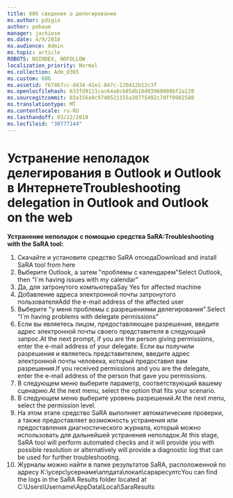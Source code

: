 ```yaml
---
title: 606 сведения о делегировании
ms.author: pdigia
author: pebaum
manager: jackiesm
ms.date: 4/9/2018
ms.audience: Admin
ms.topic: article
ROBOTS: NOINDEX, NOFOLLOW
localization_priority: Normal
ms.collection: Adm_O365
ms.custom: 606
ms.assetid: f67467cc-d434-41e1-847c-120412b12c3f
ms.openlocfilehash: 633fd9111cac64a8cb85db18d03968089bf2a128
ms.sourcegitcommit: 03a156a9c9740521155a30775492c7dff0982588
ms.translationtype: MT
ms.contentlocale: ru-RU
ms.lasthandoff: 03/22/2019
ms.locfileid: "30777144"
---
```

# <a name="troubleshooting-delegation-in-outlook-and-outlook-on-the-web"></a><span data-ttu-id="87cd6-102">Устранение неполадок делегирования в Outlook и Outlook в Интернете</span><span class="sxs-lookup"><span data-stu-id="87cd6-102">Troubleshooting delegation in Outlook and Outlook on the web</span></span>

<span data-ttu-id="87cd6-103">**Устранение неполадок с помощью средства SaRA:**</span><span class="sxs-lookup"><span data-stu-id="87cd6-103">**Troubleshooting with the SaRA tool:**</span></span>

1. <span data-ttu-id="87cd6-104">Скачайте и установите средство SaRA отсюда</span><span class="sxs-lookup"><span data-stu-id="87cd6-104">Download and install SaRA tool from here</span></span>
1. <span data-ttu-id="87cd6-105">Выберите Outlook, а затем "проблемы с календарем"</span><span class="sxs-lookup"><span data-stu-id="87cd6-105">Select Outlook, then "I\`m having issues with my calendar"</span></span>
1. <span data-ttu-id="87cd6-106">Да, для затронутого компьютера</span><span class="sxs-lookup"><span data-stu-id="87cd6-106">Say Yes for affected machine</span></span>
1. <span data-ttu-id="87cd6-107">Добавление адреса электронной почты затронутого пользователя</span><span class="sxs-lookup"><span data-stu-id="87cd6-107">Add the e-mail address of the affected user</span></span>
1. <span data-ttu-id="87cd6-108">Выберите "у меня проблемы с разрешениями делегирования".</span><span class="sxs-lookup"><span data-stu-id="87cd6-108">Select "I\`m having problems with delegate permissions"</span></span>
1. <span data-ttu-id="87cd6-109">Если вы являетесь лицом, предоставляющее разрешения, введите адрес электронной почты своего представителя в следующий запрос.</span><span class="sxs-lookup"><span data-stu-id="87cd6-109">At the next prompt, if you are the person giving permissions, enter the e-mail address of your delegate.</span></span> <span data-ttu-id="87cd6-110">Если вы получили разрешения и являетесь представителем, введите адрес электронной почты человека, который предоставил вам разрешения.</span><span class="sxs-lookup"><span data-stu-id="87cd6-110">If you received permissions and you are the delegate, enter the e-mail address of the person that gave you permissions.</span></span>
1. <span data-ttu-id="87cd6-111">В следующем меню выберите параметр, соответствующий вашему сценарию.</span><span class="sxs-lookup"><span data-stu-id="87cd6-111">At the next menu, select the option that fits your scenario.</span></span> 
1. <span data-ttu-id="87cd6-112">В следующем меню выберите уровень разрешений.</span><span class="sxs-lookup"><span data-stu-id="87cd6-112">At the next menu, select the permission level.</span></span>
1. <span data-ttu-id="87cd6-113">На этом этапе средство SaRA выполняет автоматические проверки, а также предоставляет возможность устранения или предоставления диагностического журнала, который можно использовать для дальнейшей устранения неполадок.</span><span class="sxs-lookup"><span data-stu-id="87cd6-113">At this stage, SaRA tool will perform automated checks and it will provide you with possible resolution or alternatively will provide a diagnostic log that can be used for further troubleshooting.</span></span>
1. <span data-ttu-id="87cd6-114">Журналы можно найти в папке результатов SaRA, расположенной по адресу К:\усерс\усернаме\аппдата\локал\сараресултс</span><span class="sxs-lookup"><span data-stu-id="87cd6-114">You can find the logs in the SaRA Results folder located at C:\Users\Username\AppData\Local\SaraResults</span></span>